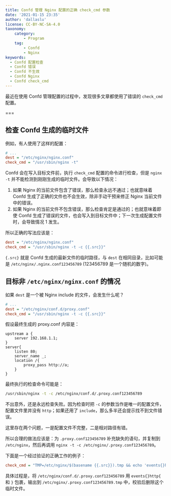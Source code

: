 ```yaml
---
title: Confd 管理 Nginx 配置的正确 check_cmd 参数
date: '2021-01-15 23:35'
author: 'dallaslu'
license: CC-BY-NC-SA-4.0
taxonomy:
    category:
        - Program
    tag:
        - Confd
        - Nginx
keywords:
  - Confd 配置检查
  - Confd 错误
  - Confd 不生效
  - Confd Nginx
  - Confd check_cmd
---
```

最近在使用 Confd 管理配置的过程中，发现很多文章都使用了错误的 `check_cmd` 配置。

===

## 检查 Confd 生成的临时文件

例如，有人使用了这样的配置：

```ini
# ...
dest = "/etc/nginx/nginx.conf"
check_cmd = "/usr/sbin/nginx -t"
```

Confd 会在写入目标文件前，执行 `check_cmd` 配置的命令进行检查，但是 `nginx -t` 并不能检测到刚刚生成的临时文件。会导致以下情况：

1. 如果 Nginx 的当前文件包含了错误，那么检查永远不通过；也就意味着 Confd 生成了正确的文件也不会生效，除非手动干预来修正 Nginx 当前文件中的错误。
2. 如果 Nginx 的当前文件不包含错误，那么检查肯定是通过的；也就意味着即使 Confd 生成了错误的文件，也会写入到目标文件中；下一次生成配置文件时，会导致情况 1 发生。

所以正确的写法应该是：

```ini
dest = "/etc/nginx/nginx.conf"
check_cmd = "/usr/sbin/nginx -t -c {{.src}}"
```

`{.src}` 就是 Confd 生成的最新文件的临时路径，与 `dest` 在相同目录，比如可能是 `/etc/nginx/.nginx.conf123456789` (123456789 是一个随机的数字)。

## 目标非 `/etc/nginx/nginx.conf` 的情况

如果 `dest` 是一个被 Nginx include 的文件，会发生什么呢？

```ini
# ...
dest = "/etc/nginx/conf.d/proxy.conf"
check_cmd = "/usr/sbin/nginx -t -c {{.src}}"
```

假设最终生成的 proxy.conf 内容是：

```nginx
upstream a {
    server 192.168.1.1;
}
server{
    listen 80;
    server_name _;
    location /{
        proxy_pass http://a;
    }
}
```

最终执行的检查命令可能是：

```bash
/usr/sbin/nginx -t -c /etc/nginx/conf.d/.proxy.conf123456789
```

不出意外，还是永远检查失败。因为检查时把 `-c` 的参数当作是唯一的配置文件，配置文件里并没有 `http`；如果还用了 `include`，那么多半还会提示找不到文件错误。

这里存在两个问题，一是配置文件不完整，二是相对路径有错。

所以合理的做法应该是：为 `.proxy.conf123456789` 补充缺失的语句，并复制到 `/etc/nginx`，然后再调用 `nginx -t -c /etc/nginx/.proxy.conf123456789`。

下面是一个经过验证的正确工作的例子：

```ini
check_cmd = "TMP=/etc/nginx/$(basename {{.src}}).tmp && echo 'events{}http{' > $TMP && cat {{.src}} >> $TMP && echo '}' >> $TMP && (nginx -t -c $TMP; R=$?; rm -f $TMP; exit $R)"
```

具体过程是，将 `/etc/nginx/conf.d/.proxy.conf123456789` 用 `events{}http{` 和 `}` 包裹，输出到 `/etc/nginx/.proxy.conf123456789.tmp` 中，校验后删除这个临时文件。
